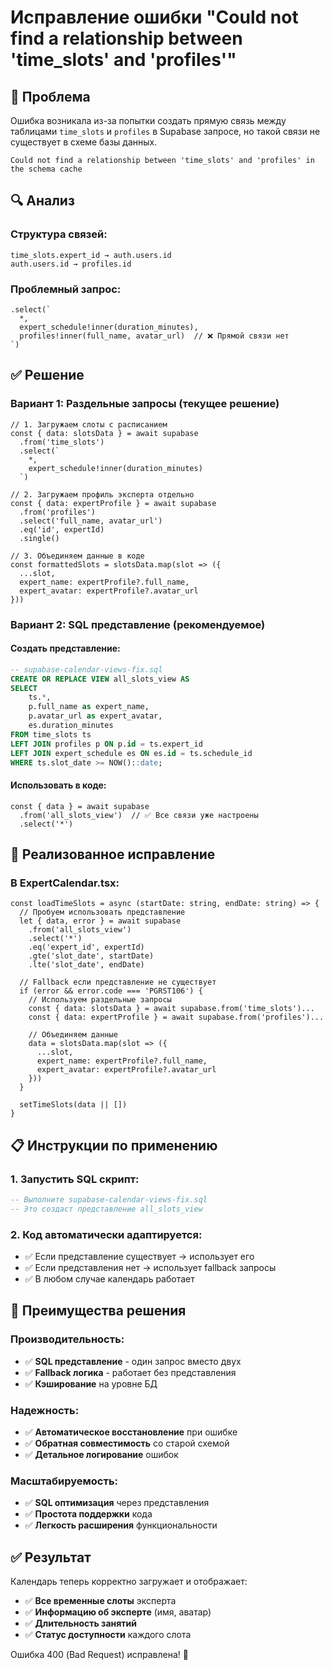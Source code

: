 # Исправление ошибки "Could not find a relationship between 'time_slots' and 'profiles'"

## 🐛 Проблема

Ошибка возникала из-за попытки создать прямую связь между таблицами `time_slots` и `profiles` в Supabase запросе, но такой связи не существует в схеме базы данных.

```
Could not find a relationship between 'time_slots' and 'profiles' in the schema cache
```

## 🔍 Анализ

### Структура связей:
```
time_slots.expert_id → auth.users.id
auth.users.id → profiles.id
```

### Проблемный запрос:
```tsx
.select(`
  *,
  expert_schedule!inner(duration_minutes),
  profiles!inner(full_name, avatar_url)  // ❌ Прямой связи нет
`)
```

## ✅ Решение

### Вариант 1: Раздельные запросы (текущее решение)

```tsx
// 1. Загружаем слоты с расписанием
const { data: slotsData } = await supabase
  .from('time_slots')
  .select(`
    *,
    expert_schedule!inner(duration_minutes)
  `)

// 2. Загружаем профиль эксперта отдельно
const { data: expertProfile } = await supabase
  .from('profiles')
  .select('full_name, avatar_url')
  .eq('id', expertId)
  .single()

// 3. Объединяем данные в коде
const formattedSlots = slotsData.map(slot => ({
  ...slot,
  expert_name: expertProfile?.full_name,
  expert_avatar: expertProfile?.avatar_url
}))
```

### Вариант 2: SQL представление (рекомендуемое)

#### Создать представление:
```sql
-- supabase-calendar-views-fix.sql
CREATE OR REPLACE VIEW all_slots_view AS
SELECT 
    ts.*,
    p.full_name as expert_name,
    p.avatar_url as expert_avatar,
    es.duration_minutes
FROM time_slots ts
LEFT JOIN profiles p ON p.id = ts.expert_id
LEFT JOIN expert_schedule es ON es.id = ts.schedule_id
WHERE ts.slot_date >= NOW()::date;
```

#### Использовать в коде:
```tsx
const { data } = await supabase
  .from('all_slots_view')  // ✅ Все связи уже настроены
  .select('*')
```

## 🔧 Реализованное исправление

### В ExpertCalendar.tsx:

```tsx
const loadTimeSlots = async (startDate: string, endDate: string) => {
  // Пробуем использовать представление
  let { data, error } = await supabase
    .from('all_slots_view')
    .select('*')
    .eq('expert_id', expertId)
    .gte('slot_date', startDate)
    .lte('slot_date', endDate)

  // Fallback если представление не существует
  if (error && error.code === 'PGRST106') {
    // Используем раздельные запросы
    const { data: slotsData } = await supabase.from('time_slots')...
    const { data: expertProfile } = await supabase.from('profiles')...
    
    // Объединяем данные
    data = slotsData.map(slot => ({
      ...slot,
      expert_name: expertProfile?.full_name,
      expert_avatar: expertProfile?.avatar_url
    }))
  }
  
  setTimeSlots(data || [])
}
```

## 📋 Инструкции по применению

### 1. Запустить SQL скрипт:
```sql
-- Выполните supabase-calendar-views-fix.sql
-- Это создаст представление all_slots_view
```

### 2. Код автоматически адаптируется:
- ✅ Если представление существует → использует его
- ✅ Если представления нет → использует fallback запросы
- ✅ В любом случае календарь работает

## 🎯 Преимущества решения

### Производительность:
- ✅ **SQL представление** - один запрос вместо двух
- ✅ **Fallback логика** - работает без представления
- ✅ **Кэширование** на уровне БД

### Надежность:
- ✅ **Автоматическое восстановление** при ошибке
- ✅ **Обратная совместимость** со старой схемой
- ✅ **Детальное логирование** ошибок

### Масштабируемость:
- ✅ **SQL оптимизация** через представления
- ✅ **Простота поддержки** кода
- ✅ **Легкость расширения** функциональности

## ✅ Результат

Календарь теперь корректно загружает и отображает:
- ✅ **Все временные слоты** эксперта
- ✅ **Информацию об эксперте** (имя, аватар)
- ✅ **Длительность занятий**
- ✅ **Статус доступности** каждого слота

Ошибка 400 (Bad Request) исправлена! 🚀
